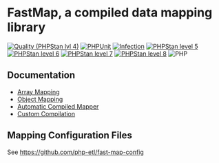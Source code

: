FastMap, a compiled data mapping library
===

[![Quality (PHPStan lvl 4)](https://github.com/php-etl/fast-map/actions/workflows/quality.yaml/badge.svg)](https://github.com/php-etl/fast-map/actions/workflows/quality.yaml)
[![PHPUnit](https://github.com/php-etl/fast-map/actions/workflows/phpunit.yaml/badge.svg)](https://github.com/php-etl/fast-map/actions/workflows/phpunit.yaml)
[![Infection](https://github.com/php-etl/fast-map/actions/workflows/infection.yaml/badge.svg)](https://github.com/php-etl/fast-map/actions/workflows/infection.yaml)
[![PHPStan level 5](https://github.com/php-etl/fast-map/actions/workflows/phpstan-5.yaml/badge.svg)](https://github.com/php-etl/fast-map/actions/workflows/phpstan-5.yaml)
[![PHPStan level 6](https://github.com/php-etl/fast-map/actions/workflows/phpstan-6.yaml/badge.svg)](https://github.com/php-etl/fast-map/actions/workflows/phpstan-6.yaml)
[![PHPStan level 7](https://github.com/php-etl/fast-map/actions/workflows/phpstan-7.yaml/badge.svg)](https://github.com/php-etl/fast-map/actions/workflows/phpstan-7.yaml)
[![PHPStan level 8](https://github.com/php-etl/fast-map/actions/workflows/phpstan-8.yaml/badge.svg)](https://github.com/php-etl/fast-map/actions/workflows/phpstan-8.yaml)
![PHP](https://img.shields.io/packagist/php-v/php-etl/fast-map)

Documentation
---

* [Array Mapping](docs/array-mapping.md)
* [Object Mapping](docs/object-mapping.md)
* [Automatic Compiled Mapper](docs/compiled-mapper.md)
* [Custom Compilation](docs/compilation.md)

Mapping Configuration Files
---

See https://github.com/php-etl/fast-map-config
